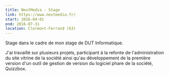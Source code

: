 ```yaml
---
title: NextMedia - Stage
link: https://www.nextmedia.fr/
start: 2016-04-01
end: 2016-07-31
location: Clermont-Ferrand (63)
---
```


Stage dans le cadre de mon stage de DUT Informatique.

J'ai travaillé sur plusieurs projets, participant à la refonte de l'administration du site vitrine de la société ainsi qu'au développement de la première version d'un outil de gestion de version du logiciel phare de la société, Quizzbox.
